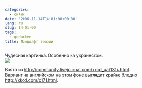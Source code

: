 ```yaml
---
categories:
  - сиянс
date: '2006-11-14T14:01:00+00:00'
lang: ru
slug: 14-01-00
tags:
  - gedanken
title: Ландшафт теории
---
```




Чудесная картинка. Особенно на украинском.  
[![](http://pics.livejournal.com/yamadharma/pic/00006f9y)](http://pics.livejournal.com/yamadharma/pic/00006f9y/)  
  
Взято из <http://community.livejournal.com/xkcd_ua/1314.html>.  
Вариант на английском на этом фоне выглядит крайне бледно <http://xkcd.com/c171.html>.